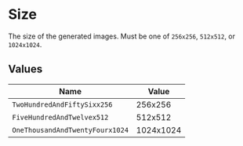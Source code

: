 # Size

The size of the generated images. Must be one of `256x256`, `512x512`, or `1024x1024`.


## Values

| Name                            | Value                           |
| ------------------------------- | ------------------------------- |
| `TwoHundredAndFiftySixx256`     | 256x256                         |
| `FiveHundredAndTwelvex512`      | 512x512                         |
| `OneThousandAndTwentyFourx1024` | 1024x1024                       |